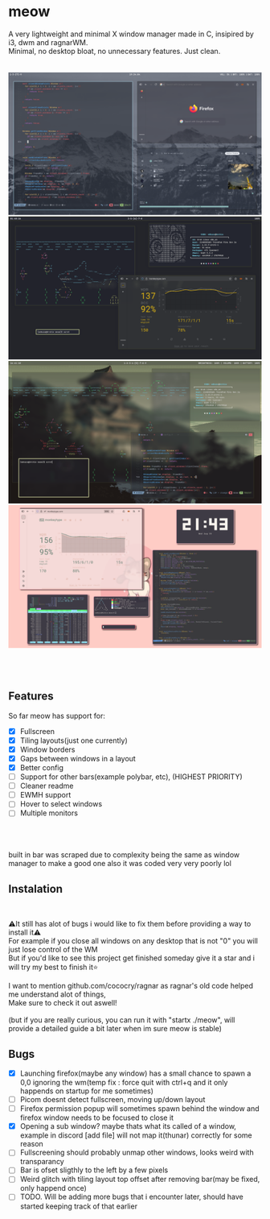 # meow
A very lightweight and minimal X window manager made in C, insipired by i3, dwm and ragnarWM.<br>
Minimal, no desktop bloat, no unnecessary features. Just clean.<br><br><br>
![preview1](screenshots/2025-09-02-193404_1920x1080_scrot.png)<br>
![preview3](screenshots/2025-08-12-014816_1920x1080_scrot.png)<br>
![preview4](screenshots/2025-08-13-164111_1920x1080_scrot.png)<br>
![preview5](screenshots/2025-08-06-214317_1920x1080_scrot.png)<br>
<br><br><br>
## Features<br>
So far meow has support for:<br>
- [x] Fullscreen<br>
- [x] Tiling layouts(just one currently)<br>
- [x] Window borders<br>
- [x] Gaps between windows in a layout<br>
- [x] Better config
- [ ] Support for other bars(example polybar, etc), (HIGHEST PRIORITY)
- [ ] Cleaner readme
- [ ] EWMH support
- [ ] Hover to select windows<br>
- [ ] Multiple monitors<br><br><br><br>

built in bar was scraped due to complexity being the same as window manager to make a good one
also it was coded very very poorly lol

## Instalation
<br>

⚠️It still has alot of bugs i would like to fix them before providing a way to install it⚠️<br>
For example if you close all windows on any desktop that is not "0" you will just lose control of the WM<br>
But if you'd like to see this project get finished someday give it a star and i will try my best to finish it⭐

I want to mention github.com/cococry/ragnar as ragnar's old code helped me understand alot of things,<br>
Make sure to check it out aswell!<br><br>
(but if you are really curious, you can run it with "startx ./meow", will provide a detailed guide a bit later when im sure meow is stable)
## Bugs

- [x] Launching firefox(maybe any window) has a small chance to spawn a 0,0 ignoring the wm(temp fix : force quit with ctrl+q and it only happends on startup for me sometimes)
- [ ] Picom doesnt detect fullscreen, moving up/down layout
- [ ] Firefox permission popup will sometimes spawn behind the window and firefox window needs to be focused to close it
- [x] Opening a sub window? maybe thats what its called of a window, example in discord [add file] will not map it(thunar) correctly for some reason
- [ ] Fullscreening should probably unmap other windows, looks weird with transparancy
- [ ] Bar is ofset sligthly to the left by a few pixels
- [ ] Weird glitch with tiling layout top offset after removing bar(may be fixed, only happend once)
- [ ] TODO. Will be adding more bugs that i encounter later, should have started keeping track of that earlier
